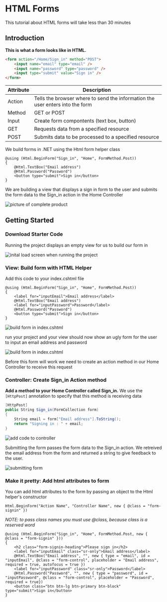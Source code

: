 # HTML Forms

This tutorial about HTML forms will take less than 30 minutes

## Introduction

**This is what a form looks like in HTML.**  

```html
<form action="/Home/Sign_in" method="POST">
	<input name="email" type="email" />
	<input name="password" type="password" />
	<input type="submit" value="Sign in" />
</form>
```

Attribute | Description
--------- | -----------
Action    | Tells the browser where to send the information the user enters into the form
Method    | GET or POST
Input     | Create form compontents (text box, button)
GET       | Requests data from a specified resource
POST      | Submits data to be processed to a specified resource

We build forms in .NET using the Html form helper class
```
@using (Html.BeginForm("Sign_in", "Home", FormMethod.Post))
{
    @Html.TextBox("Email address")
    @Html.Password("Password")
    <button type="submit">Sign in</button>
}
```
We are building a view that displays a sign in form to the user and submits the form data to the Sign_in action in the Home Controller

![picture of complete product](images/finished.png)

## Getting Started

### Download Starter Code

Running the project displays an empty view for us to build our form in

![inital load screen when running the project](images/initial-run.png)

### View: Build form with HTML Helper

Add this code to your index.cshtml file

```
@using (Html.BeginForm("Sign_in", "Home", FormMethod.Post))
{
    <label for="inputEmail">Email address</label>
    @Html.TextBox("Email address")
    <label for="inputPassword">Password</label>
    @Html.Password("Password")
    <button type="submit">Sign in</button>
}
```

![build form in index.cshtml](images/build-form.png)


run your project and your view should now show an ugly form for the user to input an email address and password

![build form in index.cshtml](images/ugly-form.png)

Before this form will work we need to create an action method in our Home Controller to receive this request

### Controller: Create Sign_in Action method

**Add a method to your Home Controller called Sign_in.**  We use the `[HttpPost]` annotation to specify that this method is receiving data

``` csharp
[HttpPost]
public String Sign_in(FormCollection form)
{
    String email = form["Email address"].ToString();
    return "Signing in : " + email; 
}
```

![add code to controller](images/controller.png)

Submitting the form passes the form data to the Sign_in action.  We retreived the email address from the form and returned a string to give feedback to the user.

![submitting form](images/submitting-form.png)

### Make it pretty: Add html attributes to form

You can add html attributes to the form by passing an object to the Html helper's constructor

```
Html.BeginForm("Action Name", "Controller Name", new { @class = "form-signin" })
```

*NOTE: to pass class names you must use @class, because class is a reserved word*

```
@using (Html.BeginForm("Sign_in", "Home", FormMethod.Post, new { @class = "form-signin" }))
{
    <h2 class="form-signin-heading">Please sign in</h2>
    <label for="inputEmail" class="sr-only">Email address</label>
    @Html.TextBox("Email address", "", new { type = "email", id = "inputEmail", @class = "form-control", placeholder = "Email address", required = true, autofocus = true })
    <label for="inputPassword" class="sr-only">Password</label>
    @Html.Password("Password", "", new { type = "password", id = "inputPassword", @class = "form-control", placeholder = "Password", required = true})
    <button class="btn btn-lg btn-primary btn-block" type="submit">Sign in</button>
}
```


